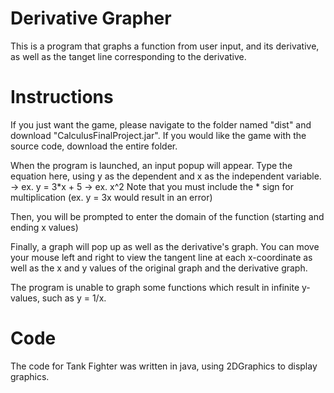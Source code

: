 # Derivative Grapher

This is a program that graphs a function from user input, and its derivative, as well as the tanget line corresponding to the derivative.

# Instructions
If you just want the game, please navigate to the folder named "dist" and download "CalculusFinalProject.jar". If you would like the game with the source code, download the entire folder.

When the program is launched, an input popup will appear. Type the equation here, using y as the dependent and x as the independent variable.  
    -> ex. y = 3*x + 5
	-> ex. x^2
Note that you must include the * sign for multiplication (ex. y = 3x would result in an error)

Then, you will be prompted to enter the domain of the function (starting and ending x values)

Finally, a graph will pop up as well as the derivative's graph. You can move your mouse left and right to view the tangent line at each x-coordinate as well as the x and y values of the original graph and the derivative graph.

The program is unable to graph some functions which result in infinite y-values, such as y = 1/x.

# Code 
The code for Tank Fighter was written in java, using 2DGraphics to display graphics.